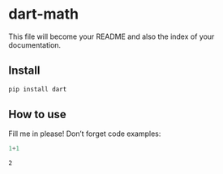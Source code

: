 # dart-math


<!-- WARNING: THIS FILE WAS AUTOGENERATED! DO NOT EDIT! -->

This file will become your README and also the index of your
documentation.

## Install

``` sh
pip install dart
```

## How to use

Fill me in please! Don’t forget code examples:

``` python
1+1
```

    2

